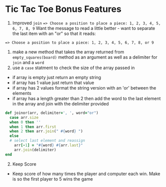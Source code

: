 # Tic Tac Toe Bonus Features

1. Improved `join`
   `=> Choose a position to place a piece: 1, 2, 3, 4, 5, 6, 7, 8, 9`
   Want the message to read a little better - want to separate the last item with an "or" so that it reads:

`=> Choose a position to place a piece: 1, 2, 3, 4, 5, 6, 7, 8, or 9`

1. make a new method that takes the array returned from `empty_squares(board)` method as an argument as well as a delimiter for `join` and a `word`
2. use a `case` statment to check the size of the array passed in

- if array is empty just return an empty string
- if array has 1 value just return that value
- if array has 2 values format the string version with an 'or' between the elements
- if array has a length greater than 2 then add the word to the last element in the array and join with the delimiter provided

```ruby
def joinor(arr, delimiter=', ', word="or")
  case arr.size
  when 0 then ''
  when 1 then arr.first
  when 2 then arr.join(" #{word} ")
  else
  # select last element and reassign
    arr[-1] = "#{word} #{arr.last}"
    arr.join(delimiter)
end
```

2. Keep Score

- Keep score of how many times the player and computer each win. Make is so the first player to 5 wins the game
